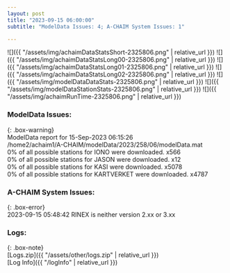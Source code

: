 ```yaml
---
layout: post
title: "2023-09-15 06:00:00"
subtitle: "ModelData Issues: 4; A-CHAIM System Issues: 1"

---
```


![]({{ "/assets/img/achaimDataStatsShort-2325806.png" | relative_url }})
![]({{ "/assets/img/achaimDataStatsLong00-2325806.png" | relative_url }})
![]({{ "/assets/img/achaimDataStatsLong01-2325806.png" | relative_url }})
![]({{ "/assets/img/achaimDataStatsLong02-2325806.png" | relative_url }})
![]({{ "/assets/img/modelDataDataStats-2325806.png" | relative_url }})
![]({{ "/assets/img/modelDataStationStats-2325806.png" | relative_url }})
![]({{ "/assets/img/achaimRunTime-2325806.png" | relative_url }})


### ModelData Issues:  
  
{: .box-warning}  
 ModelData report for 15-Sep-2023 06:15:26   
 /home2/achaim1/A-CHAIM/modelData/2023/258/06/modelData.mat   
 0% of all possible stations for IONO were downloaded. x566   
 0% of all possible stations for JASON were downloaded. x12   
 0% of all possible stations for KASI were downloaded. x5078   
 0% of all possible stations for KARTVERKET were downloaded. x4787   
  
### A-CHAIM System Issues:  
  
{: .box-error}  
2023-09-15 05:48:42 RINEX is neither version 2.xx or 3.xx  

### Logs:  
  
{: .box-note}  
[Logs.zip]({{ "/assets/other/logs.zip" | relative_url }})  
[Log Info]({{ "/logInfo" | relative_url }})  
